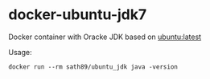 docker-ubuntu-jdk7
==================
Docker container with Oracke JDK based on [ubuntu:latest](https://registry.hub.docker.com/_/ubuntu/)

Usage:

    docker run --rm sath89/ubuntu_jdk java -version
